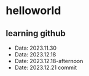 # helloworld
## learning github
- Data: 2023.11.30
- Data: 2023.12.18
- Date: 2023.12.18-afternoon
- Date: 2023.12.21 commit
